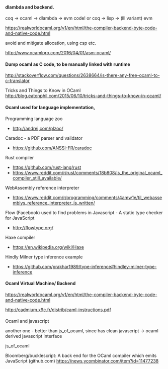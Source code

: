 
#### dlambda and backend.

coq -> ocaml -> dlambda -> evm code!
  or
coq -> lisp -> (lll variant) evm 


https://realworldocaml.org/v1/en/html/the-compiler-backend-byte-code-and-native-code.html

avoid and mitigate allocation, using csp etc.

http://www.ocamlpro.com/2016/04/01/asm-ocaml/

#### Dump ocaml as C code, to be manually linked with runtime

http://stackoverflow.com/questions/2638664/is-there-any-free-ocaml-to-c-translator

Tricks and Things to Know in OCaml
http://blog.eatonphil.com/2015/06/10/tricks-and-things-to-know-in-ocaml/


#### Ocaml used for language implementation,

Programming language zoo
  - http://andrej.com/plzoo/

Caradoc - a PDF parser and validator
  - https://github.com/ANSSI-FR/caradoc

Rust compiler
  - https://github.com/rust-lang/rust
  - https://www.reddit.com/r/rust/comments/18b808/is_the_original_ocaml_compiler_still_available/

WebAssembly reference interpreter
  - https://www.reddit.com/r/programming/comments/4amw1e/til_webassemblys_reference_interpreter_is_written/

Flow (Facebook) used to find problems in Javascript - A static type checker for JavaScript
  - http://flowtype.org/

Haxe compiler
  - https://en.wikipedia.org/wiki/Haxe

Hindly Milner type inference example
  - https://github.com/prakhar1989/type-inference#hindley-milner-type-inference

#### Ocaml Virtual Machine/ Backend

https://realworldocaml.org/v1/en/html/the-compiler-backend-byte-code-and-native-code.html

http://cadmium.x9c.fr/distrib/caml-instructions.pdf



#### 

Ocaml and javascript

another one - better than js_of_ocaml, since has clean javascript -> ocaml derived javascript interface 

js_of_ocaml

Bloomberg/bucklescript: A back end for the OCaml compiler which emits JavaScript (github.com)
https://news.ycombinator.com/item?id=11477238
